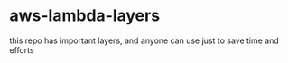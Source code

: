 # aws-lambda-layers
this repo has important layers, and anyone can use just to save time and efforts
